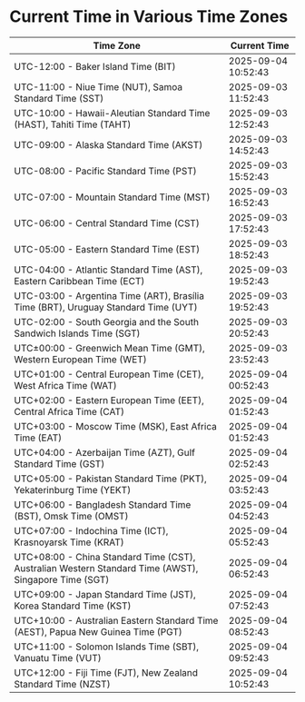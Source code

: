# Current Time in Various Time Zones

| Time Zone | Current Time |
|-----------|--------------|
| UTC-12:00 - Baker Island Time (BIT) | 2025-09-04 10:52:43 |
| UTC-11:00 - Niue Time (NUT), Samoa Standard Time (SST) | 2025-09-03 11:52:43 |
| UTC-10:00 - Hawaii-Aleutian Standard Time (HAST), Tahiti Time (TAHT) | 2025-09-03 12:52:43 |
| UTC-09:00 - Alaska Standard Time (AKST) | 2025-09-03 14:52:43 |
| UTC-08:00 - Pacific Standard Time (PST) | 2025-09-03 15:52:43 |
| UTC-07:00 - Mountain Standard Time (MST) | 2025-09-03 16:52:43 |
| UTC-06:00 - Central Standard Time (CST) | 2025-09-03 17:52:43 |
| UTC-05:00 - Eastern Standard Time (EST) | 2025-09-03 18:52:43 |
| UTC-04:00 - Atlantic Standard Time (AST), Eastern Caribbean Time (ECT) | 2025-09-03 19:52:43 |
| UTC-03:00 - Argentina Time (ART), Brasília Time (BRT), Uruguay Standard Time (UYT) | 2025-09-03 19:52:43 |
| UTC-02:00 - South Georgia and the South Sandwich Islands Time (SGT) | 2025-09-03 20:52:43 |
| UTC±00:00 - Greenwich Mean Time (GMT), Western European Time (WET) | 2025-09-03 23:52:43 |
| UTC+01:00 - Central European Time (CET), West Africa Time (WAT) | 2025-09-04 00:52:43 |
| UTC+02:00 - Eastern European Time (EET), Central Africa Time (CAT) | 2025-09-04 01:52:43 |
| UTC+03:00 - Moscow Time (MSK), East Africa Time (EAT) | 2025-09-04 01:52:43 |
| UTC+04:00 - Azerbaijan Time (AZT), Gulf Standard Time (GST) | 2025-09-04 02:52:43 |
| UTC+05:00 - Pakistan Standard Time (PKT), Yekaterinburg Time (YEKT) | 2025-09-04 03:52:43 |
| UTC+06:00 - Bangladesh Standard Time (BST), Omsk Time (OMST) | 2025-09-04 04:52:43 |
| UTC+07:00 - Indochina Time (ICT), Krasnoyarsk Time (KRAT) | 2025-09-04 05:52:43 |
| UTC+08:00 - China Standard Time (CST), Australian Western Standard Time (AWST), Singapore Time (SGT) | 2025-09-04 06:52:43 |
| UTC+09:00 - Japan Standard Time (JST), Korea Standard Time (KST) | 2025-09-04 07:52:43 |
| UTC+10:00 - Australian Eastern Standard Time (AEST), Papua New Guinea Time (PGT) | 2025-09-04 08:52:43 |
| UTC+11:00 - Solomon Islands Time (SBT), Vanuatu Time (VUT) | 2025-09-04 09:52:43 |
| UTC+12:00 - Fiji Time (FJT), New Zealand Standard Time (NZST) | 2025-09-04 10:52:43 |
